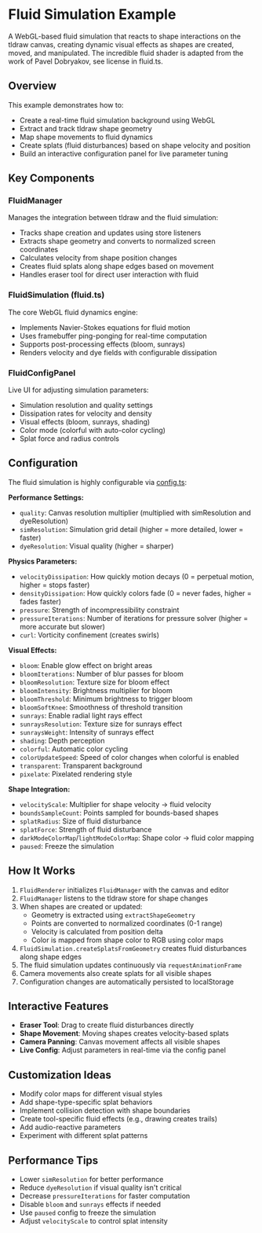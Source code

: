 # Fluid Simulation Example

A WebGL-based fluid simulation that reacts to shape interactions on the tldraw canvas, creating dynamic visual effects as shapes are created, moved, and manipulated. The incredible fluid shader is adapted from the work of Pavel Dobryakov, see license in fluid.ts.

## Overview

This example demonstrates how to:

- Create a real-time fluid simulation background using WebGL
- Extract and track tldraw shape geometry
- Map shape movements to fluid dynamics
- Create splats (fluid disturbances) based on shape velocity and position
- Build an interactive configuration panel for live parameter tuning

## Key Components

### FluidManager

Manages the integration between tldraw and the fluid simulation:

- Tracks shape creation and updates using store listeners
- Extracts shape geometry and converts to normalized screen coordinates
- Calculates velocity from shape position changes
- Creates fluid splats along shape edges based on movement
- Handles eraser tool for direct user interaction with fluid

### FluidSimulation (fluid.ts)

The core WebGL fluid dynamics engine:

- Implements Navier-Stokes equations for fluid motion
- Uses framebuffer ping-ponging for real-time computation
- Supports post-processing effects (bloom, sunrays)
- Renders velocity and dye fields with configurable dissipation

### FluidConfigPanel

Live UI for adjusting simulation parameters:

- Simulation resolution and quality settings
- Dissipation rates for velocity and density
- Visual effects (bloom, sunrays, shading)
- Color mode (colorful with auto-color cycling)
- Splat force and radius controls

## Configuration

The fluid simulation is highly configurable via [config.ts](./config.ts):

**Performance Settings:**

- `quality`: Canvas resolution multiplier (multiplied with simResolution and dyeResolution)
- `simResolution`: Simulation grid detail (higher = more detailed, lower = faster)
- `dyeResolution`: Visual quality (higher = sharper)

**Physics Parameters:**

- `velocityDissipation`: How quickly motion decays (0 = perpetual motion, higher = stops faster)
- `densityDissipation`: How quickly colors fade (0 = never fades, higher = fades faster)
- `pressure`: Strength of incompressibility constraint
- `pressureIterations`: Number of iterations for pressure solver (higher = more accurate but slower)
- `curl`: Vorticity confinement (creates swirls)

**Visual Effects:**

- `bloom`: Enable glow effect on bright areas
- `bloomIterations`: Number of blur passes for bloom
- `bloomResolution`: Texture size for bloom effect
- `bloomIntensity`: Brightness multiplier for bloom
- `bloomThreshold`: Minimum brightness to trigger bloom
- `bloomSoftKnee`: Smoothness of threshold transition
- `sunrays`: Enable radial light rays effect
- `sunraysResolution`: Texture size for sunrays effect
- `sunraysWeight`: Intensity of sunrays effect
- `shading`: Depth perception
- `colorful`: Automatic color cycling
- `colorUpdateSpeed`: Speed of color changes when colorful is enabled
- `transparent`: Transparent background
- `pixelate`: Pixelated rendering style

**Shape Integration:**

- `velocityScale`: Multiplier for shape velocity → fluid velocity
- `boundsSampleCount`: Points sampled for bounds-based shapes
- `splatRadius`: Size of fluid disturbance
- `splatForce`: Strength of fluid disturbance
- `darkModeColorMap`/`lightModeColorMap`: Shape color → fluid color mapping
- `paused`: Freeze the simulation

## How It Works

1. `FluidRenderer` initializes `FluidManager` with the canvas and editor
2. `FluidManager` listens to the tldraw store for shape changes
3. When shapes are created or updated:
   - Geometry is extracted using `extractShapeGeometry`
   - Points are converted to normalized coordinates (0-1 range)
   - Velocity is calculated from position delta
   - Color is mapped from shape color to RGB using color maps
4. `FluidSimulation.createSplatsFromGeometry` creates fluid disturbances along shape edges
5. The fluid simulation updates continuously via `requestAnimationFrame`
6. Camera movements also create splats for all visible shapes
7. Configuration changes are automatically persisted to localStorage

## Interactive Features

- **Eraser Tool**: Drag to create fluid disturbances directly
- **Shape Movement**: Moving shapes creates velocity-based splats
- **Camera Panning**: Canvas movement affects all visible shapes
- **Live Config**: Adjust parameters in real-time via the config panel

## Customization Ideas

- Modify color maps for different visual styles
- Add shape-type-specific splat behaviors
- Implement collision detection with shape boundaries
- Create tool-specific fluid effects (e.g., drawing creates trails)
- Add audio-reactive parameters
- Experiment with different splat patterns

## Performance Tips

- Lower `simResolution` for better performance
- Reduce `dyeResolution` if visual quality isn't critical
- Decrease `pressureIterations` for faster computation
- Disable `bloom` and `sunrays` effects if needed
- Use `paused` config to freeze the simulation
- Adjust `velocityScale` to control splat intensity
